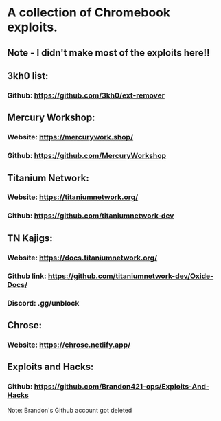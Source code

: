 # A collection of Chromebook exploits. 
## Note - I didn't make most of the exploits here!!

## 3kh0 list: 
### Github: https://github.com/3kh0/ext-remover <br>

## Mercury Workshop: 
### Website: https://mercurywork.shop/ <br> 
### Github: https://github.com/MercuryWorkshop <br>

## Titanium Network: 
### Website: https://titaniumnetwork.org/ <br>
### Github: https://github.com/titaniumnetwork-dev <br>

## TN Kajigs: 
### Website: https://docs.titaniumnetwork.org/
### Github link: https://github.com/titaniumnetwork-dev/Oxide-Docs/
### Discord: .gg/unblock

## Chrose: 
### Website: https://chrose.netlify.app/ <br>
## Exploits and Hacks: 
### Github: https://github.com/Brandon421-ops/Exploits-And-Hacks <br>
Note: Brandon's Github account got deleted <br>

